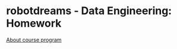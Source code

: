 # robotdreams - Data Engineering: Homework

[About course program](https://robotdreams.cc/course/data-engineering)


